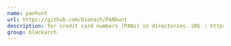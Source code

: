 ```yaml
---
name: panhunt
url: https://github.com/Dionach/PANhunt
description: for credit card numbers (PANs) in directories. URL : https://github.com/Dionach/PANhunt Groups : blackarch blackarch-scanner
group: blackarch
---
```

